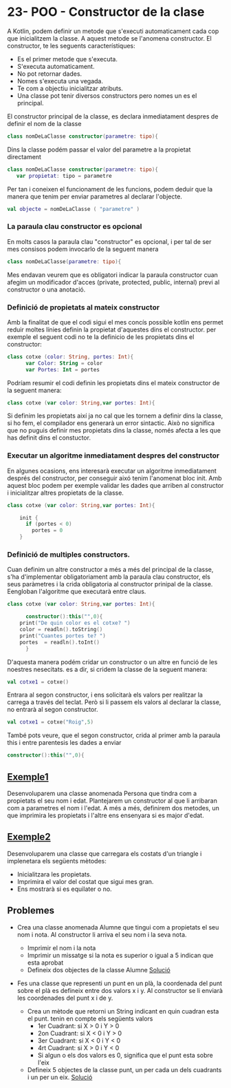 # 23- POO - Constructor de la clase

A Kotlin, podem definir un metode que s'executi automaticament cada cop que inicialitzem la classe. A aquest metode se l'anomena constructor. El constructor, te les seguents característiques:
* Es el primer metode que s'executa.
* S'executa automaticament.
* No pot retornar dades.
* Nomes s'executa una vegada.
* Te com a objectiu inicialitzar atributs.
* Una classe pot tenir diversos constructors pero nomes un es el principal.

El constructor principal de la classe, es declara inmediatament despres de definir el nom de la classe

```kotlin
class nomDeLaClasse constructor(parametre: tipo){
```

Dins la classe podém passar el valor del parametre a la propietat directament

```kotlin
class nomDeLaClasse constructor(parametre: tipo){
   var propietat: tipo = parametre
```

Per tan i coneixen el funcionament de les funcions, podem deduir que la manera que tenim per enviar parametres al declarar l'objecte.

```kotlin
val objecte = nomDeLaClasse ( "parametre" )
```

### La paraula clau constructor es opcional
 
En molts casos la paraula clau "constructor" es opcional, i per tal de ser mes consisos podem invocarlo de la seguent manera

```kotlin
class nomDeLaClasse(parametre: tipo){
```

Mes endavan veurem que es obligatori indicar la paraula constructor cuan afegim un modificador d'acces (private, protected, public, internal) previ al constructor o una anotació.

### Definició de propietats al mateix constructor

Amb la finalitat de que el codi sigui el mes concís possible kotlin ens permet reduir moltes línies definin la propietat d'aquestes dins el constructor. per exemple el seguent codi no te la definicio de les propietats dins el constructor:

```kotlin
class cotxe (color: String, portes: Int){
      var Color: String = color
      var Portes: Int = portes
```

Podríam resumir el codi definin les propietats dins el mateix constructor de la seguent manera:

```kotlin
class cotxe (var color: String,var portes: Int){
```

Si definim les propietats així ja no cal que les tornem a definir dins la classe, si ho fem, el compilador ens generarà un error sintactic. Això no significa que no puguis definir mes propietats dins la classe, només afecta a les que has definit dins el constuctor.

### Executar un algoritme inmediatament despres del constructor

En algunes ocasions, ens interesarà executar un algoritme inmediatament després del constructor, per conseguir aixó tenim l'anomenat bloc init. Amb aquest bloc podem per exemple validar les dades que  arriben al constructor i inicialitzar altres propietats de la classe.

```kotlin
class cotxe (var color: String,var portes: Int){

    init {
      if (portes < 0)
        portes = 0
    }
```

### Definició de multiples constructors.

Cuan definim un altre constructor a més a més del principal de la classe, s'ha d'implementar obligatoriament amb la paraula clau constructor, els seus paràmetres i la crida obligatoria al constructor prinipal de la classe. Eengloban l'algoritme que executarà entre claus.

```kotlin
class cotxe (var color: String,var portes: Int){

      constructor():this("",0){
	print("De quin color es el cotxe? ")
	color = readln().toString()
	print("Cuantes portes te? ")
	portes  = readln().toInt()	
      }
```
D'aquesta manera podém cridar un constructor o un altre en funció de les noestres nesecitats. es a dir, si cridem la classe de la seguent manera:

```kotlin
val cotxe1 = cotxe()
```
Entrara al segon constructor, i ens solicitarà els valors per realitzar la carrega a través del teclat. Però si li passem els valors al declarar la classe, no entrarà al segon constructor.

```kotlin
val cotxe1 = cotxe("Roig",5)
```

També pots veure, que el segon constructor, crida al primer amb la paraula this i entre parentesis les dades a enviar

```kotlin
constructor():this("",0){
```

## [Exemple1](https://github.com/marcmoiagese/curskotlin/blob/master/23-POO-Constructor_de_la_classe/Esemple1/src/main/kotlin/Main.kt)

Desenvoluparem una classe anomenada Persona que tindra com a propietats el seu nom i edat. Plantejarem un constructor al que li arribaran com a parametres el nom i l'edat.
A més a més, definirem dos metodes, un que imprimira les propietats i l'altre ens ensenyara si es major d'edat.


## [Exemple2](https://github.com/marcmoiagese/curskotlin/blob/master/23-POO-Constructor_de_la_classe/Exemple2/src/main/kotlin/Main.kt)

Desenvoluparem una classe que carregara els costats d'un triangle i implenetara els següents mètodes:
* Inicialitzara les propietats.
* Imprimira el valor del costat que sigui mes gran.
* Ens mostrarà si es equilater o no.

## Problemes

- Crea una classe anomenada Alumne que tingui com a propietats el seu nom i nota. Al constructor li arriva el seu nom i la seva nota.
  * Imprimir el nom i la nota
  * Imprimir un missatge si la nota es superior o igual a 5 indican que esta aprobat
  * Defineix dos objectes de la classe Alumne
  [Solució]()


- Fes una classe que representi un punt en un plà, la coordenada del punt sobre el plà es defineix entre dos valors x i y. Al constructor se li enviarà les coordenades del punt x i de y.
  * Crea un mètode que retorni un String indicant en quin cuadran esta el punt. tenin en compte els següents valors
	- 1er Cuadrant: si X > 0 i Y > 0
	- 2on Cuadrant: si X < 0 i Y > 0
	- 3er Cuadrant: si X < 0 i Y < 0
	- 4rt Cuadrant: si X > 0 i Y < 0
	- Si algun o els dos valors es 0, significa que el punt esta sobre l'eix
  * Defineix 5 objectes de la classe punt, un per cada un dels cuadrants i un per un eix.
  [Solució]() 
